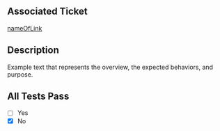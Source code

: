 ## Associated Ticket
[nameOfLink](url)

## Description 
Example text that represents the overview, the expected behaviors, and purpose.

## All Tests Pass
- [ ] Yes
- [x] No
